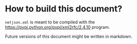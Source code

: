 # How to build this document?

```netjson.xml``` is meant to be compiled with the https://pypi.python.org/pypi/xml2rfc/2.4.10 program.

Future versions of this document might be written in markdown.



